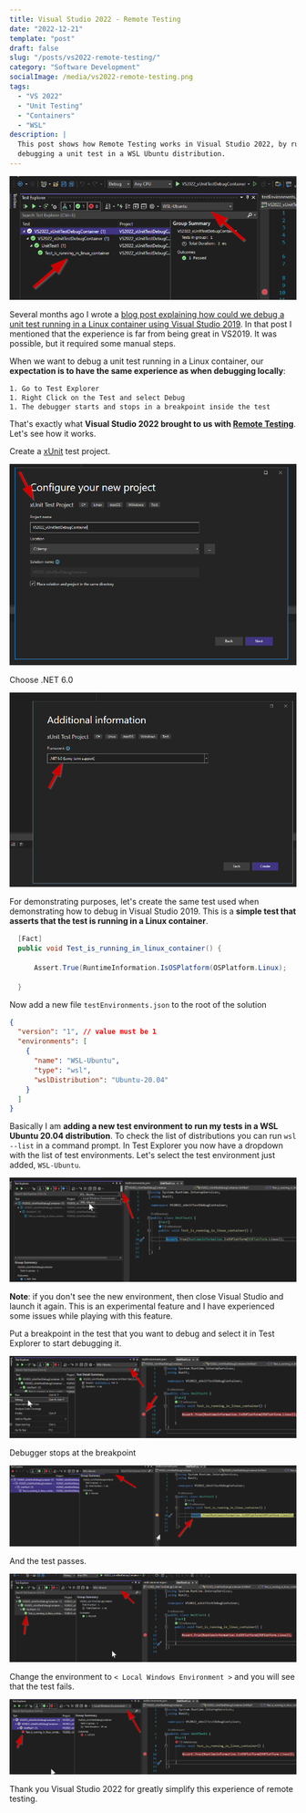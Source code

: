 ```yaml
---
title: Visual Studio 2022 - Remote Testing
date: "2022-12-21"
template: "post"
draft: false
slug: "/posts/vs2022-remote-testing/"
category: "Software Development"
socialImage: /media/vs2022-remote-testing.png
tags:
  - "VS 2022"
  - "Unit Testing"
  - "Containers"
  - "WSL"
description: |
  This post shows how Remote Testing works in Visual Studio 2022, by running and 
  debugging a unit test in a WSL Ubuntu distribution.
---
```


![Visual Studio 2022 - Remote Testing](vs2022-remote-testing.png)

Several months ago I wrote a [blog post explaining how could we debug a unit
test running in a Linux container using Visual Studio
2019](/posts/vs2019-debugging-unit-test-in-container/). In that post I mentioned that
the experience is far from being great in VS2019. It was possible, but it
required some manual steps.

When we want to debug a unit test running in a Linux container, our
**expectation is to have the same experience as when debugging locally**:

    1. Go to Test Explorer
    1. Right Click on the Test and select Debug
    1. The debugger starts and stops in a breakpoint inside the test
  
That's exactly what **Visual Studio 2022 brought to us with [Remote
Testing](https://docs.microsoft.com/en-us/visualstudio/test/remote-testing?view=vs-2022)**. Let's see how it works.

Create a [xUnit](https://xunit.net/) test project.

![xUnit test project](vs2022-create-xunit-test-project.png)

Choose .NET 6.0

![xUnit test project .NET 6.0](vs2022-create-xunit-proj-net6.png)

For demonstrating purposes, let's create the same test used when demonstrating how to debug in Visual Studio 2019. This is a **simple test that asserts that the test is running in a Linux container**.

```cs
  [Fact]
  public void Test_is_running_in_linux_container() {

      Assert.True(RuntimeInformation.IsOSPlatform(OSPlatform.Linux);

  }
```

Now add a new file `testEnvironments.json` to the root of the solution

```json
{
  "version": "1", // value must be 1
  "environments": [
    {
      "name": "WSL-Ubuntu",
      "type": "wsl",
      "wslDistribution": "Ubuntu-20.04"
    }
  ]
}
```

Basically I am **adding a new test environment to run my tests in a WSL Ubuntu
20.04 distribution**. To check the list of distributions you can run `wsl
--list` in a command prompt. In Test Explorer you now have a dropdown with the
list of test environments. Let's select the test environment just added,
`WSL-Ubuntu`.

![VS2022 - Select Test Environment](./vs2022-select-test-environment.png)

**Note**: if you don't see the new environment, then close Visual Studio and launch it
again. This is an experimental feature and I have experienced some issues while
playing with this feature.

Put a breakpoint in the test that you want to debug and select it in Test
Explorer to start debugging it.

![VS2022 - Start Debug Test](vs2022-start-debug-test.png)

Debugger stops at the breakpoint

![VS2022 - Debugging](vs2022-debugging-unit-test.png)

And the test passes.

![VS2022 - Test Passing](vs2022-test-passing.png)

Change the environment to `< Local Windows Environment >` and you will see that
the test fails.

![VS2022 - Test Failing](vs2022-test-fails.png)

Thank you Visual Studio 2022 for greatly simplify this experience of remote testing.
